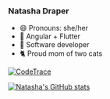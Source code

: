 ### Natasha Draper
- 😄 Pronouns: she/her
- 🌱 Angular + Flutter
- 🔭 Software developer
- 🐈 Proud mom of two cats

[![CodeTrace](https://codetrace.com/widget/nat212?t=1)](https://codetrace.com/users/nat212)

[![Natasha's GitHub stats](https://github-readme-stats.vercel.app/api?username=nat212&count_private=true&show_icons=true&theme=material-palenight)](https://github.com/anuraghazra/github-readme-stats)



<!--
**nat212/nat212** is a ✨ _special_ ✨ repository because its `README.md` (this file) appears on your GitHub profile.

Here are some ideas to get you started:

- 🔭 I’m currently working on ...
- 🌱 I’m currently learning ...
- 👯 I’m looking to collaborate on ...
- 🤔 I’m looking for help with ...
- 💬 Ask me about ...
- 📫 How to reach me: ...
- 😄 Pronouns: ...
- ⚡ Fun fact: ...
-->
